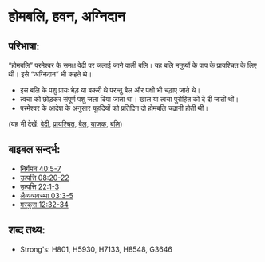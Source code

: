 # होमबलि, हवन, अग्निदान #

## परिभाषा: ##

“होमबलि” परमेश्वर के समक्ष वेदी पर जलाई जाने वाली बलि। यह बलि मनुष्यों के पाप के प्रायश्चित के लिए थी। इसे “अग्निदान” भी कहते थे।

* इस बलि के पशु प्रायः भेड़ या बकरी थे परन्तु बैल और पक्षी भी चढ़ाए जाते थे।
* त्वचा को छोड़कर संपूर्ण पशु जला दिया जाता था। खाल या त्वचा पुरोहित को दे दी जाती थी।
* परमेश्वर के आदेश के अनुसार यूहदियों को प्रतिदिन दो होमबलि चढ़ानी होती थी। 

(यह भी देखें: [वेदी](../kt/altar.md), [प्रायश्चित](../kt/atonement.md), [बैल](../other/cow.md), [याजक](../kt/priest.md), [बलि](../other/sacrifice.md))

## बाइबल सन्दर्भ: ##

* [निर्गमन 40:5-7](rc://en/tn/help/exo/40/05)
* [उत्पत्ति 08:20-22](rc://en/tn/help/gen/08/20)
* [उत्पत्ति 22:1-3](rc://en/tn/help/gen/22/01)
* [लैव्यव्यवस्था 03:3-5](rc://en/tn/help/lev/03/03)
* [मरकुस 12:32-34](rc://en/tn/help/mrk/12/32)

## शब्द तथ्य: ##

* Strong's: H801, H5930, H7133, H8548, G3646
